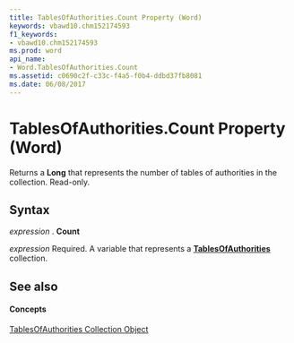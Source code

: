 ```yaml
---
title: TablesOfAuthorities.Count Property (Word)
keywords: vbawd10.chm152174593
f1_keywords:
- vbawd10.chm152174593
ms.prod: word
api_name:
- Word.TablesOfAuthorities.Count
ms.assetid: c0690c2f-c33c-f4a5-f0b4-ddbd37fb8081
ms.date: 06/08/2017
---
```



# TablesOfAuthorities.Count Property (Word)

Returns a  **Long** that represents the number of tables of authorities in the collection. Read-only.


## Syntax

 _expression_ . **Count**

 _expression_ Required. A variable that represents a **[TablesOfAuthorities](tablesofauthorities-object-word.md)** collection.


## See also


#### Concepts


[TablesOfAuthorities Collection Object](tablesofauthorities-object-word.md)

